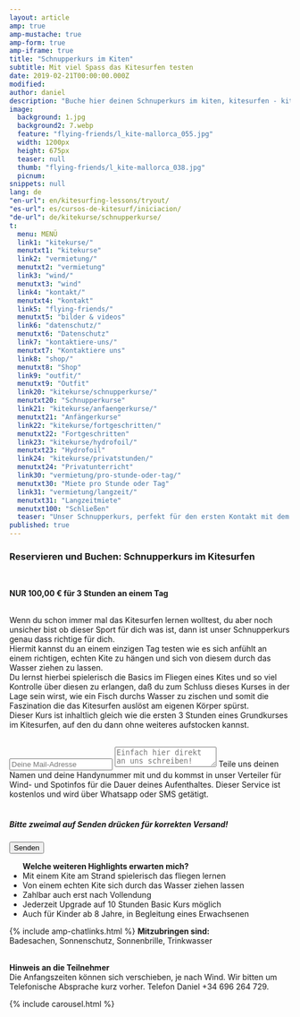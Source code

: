 ```yaml
---
layout: article
amp: true
amp-mustache: true
amp-form: true
amp-iframe: true
title: "Schnupperkurs im Kiten"
subtitle: Mit viel Spass das Kitesurfen testen
date: 2019-02-21T00:00:00.000Z
modified: 
author: daniel
description: "Buche hier deinen Schnuperkurs im kiten, kitesurfen - kiteboarden und teste einen Tag lang mit deutsche Lehrer bei viel Spaß diesen faszinierenden Wassersport"
image: 
  background: 1.jpg
  background2: 7.webp
  feature: "flying-friends/l_kite-mallorca_055.jpg"
  width: 1200px
  height: 675px
  teaser: null
  thumb: "flying-friends/l_kite-mallorca_038.jpg"
  picnum: 
snippets: null
lang: de
"en-url": en/kitesurfing-lessons/tryout/
"es-url": es/cursos-de-kitesurf/iniciacion/
"de-url": de/kitekurse/schnupperkurse/
t: 
  menu: MENÜ
  link1: "kitekurse/"
  menutxt1: "kitekurse"
  link2: "vermietung/"
  menutxt2: "vermietung"
  link3: "wind/"
  menutxt3: "wind"
  link4: "kontakt/"
  menutxt4: "kontakt"
  link5: "flying-friends/"
  menutxt5: "bilder & videos"
  link6: "datenschutz/"
  menutxt6: "Datenschutz"
  link7: "kontaktiere-uns/"
  menutxt7: "Kontaktiere uns"
  link8: "shop/"
  menutxt8: "Shop"
  link9: "outfit/"
  menutxt9: "Outfit"
  link20: "kitekurse/schnupperkurse/"
  menutxt20: "Schnupperkurse"
  link21: "kitekurse/anfaengerkurse/"
  menutxt21: "Anfängerkurse"
  link22: "kitekurse/fortgeschritten/"
  menutxt22: "Fortgeschritten"
  link23: "kitekurse/hydrofoil/"
  menutxt23: "Hydrofoil"
  link24: "kitekurse/privatstunden/"
  menutxt24: "Privatunterricht"
  link30: "vermietung/pro-stunde-oder-tag/"
  menutxt30: "Miete pro Stunde oder Tag"
  link31: "vermietung/langzeit/"
  menutxt31: "Langzeitmiete"
  menutxt100: "Schließen"
  teaser: "Unser Schnupperkurs, perfekt für den ersten Kontakt mit dem Kitesurf"
published: true
---
```


<h3>Reservieren und Buchen: Schnupperkurs im Kitesurfen</h3>
<br>
 
<strong>NUR 100,00 € für 3 Stunden an einem Tag</strong><br><br>

Wenn du schon immer mal das Kitesurfen lernen wolltest, du aber noch unsicher bist ob dieser Sport für dich was ist, dann ist unser Schnupperkurs genau dass richtige für dich.<br>
Hiermit kannst du an einem einzigen Tag testen wie es sich anfühlt an einem richtigen, echten Kite zu hängen und sich von diesem durch das Wasser ziehen zu lassen.<br>
Du lernst hierbei spielerisch die Basics im Fliegen eines Kites und so viel Kontrolle über diesen zu erlangen, daß du zum Schluss dieses Kurses in der Lage sein wirst, wie ein Fisch durchs Wasser zu zischen und somit die Faszination die das Kitesurfen auslöst am eigenen Körper spürst.<br>
Dieser Kurs ist inhaltlich gleich wie die ersten 3 Stunden eines Grundkurses im Kitesurfen, auf den du dann ohne weiteres aufstocken kannst.<br><br>

<form method="POST" action-xhr="https://formspree.io/team@kite-mallorca.com" target="_blank">
  <input type="email" name="_replyto" placeholder="Deine Mail-Adresse" required>
  <input type="hidden" name="_subject" value="Infos über Kitekurse od. -Vermietung auf Mallorca">
  <textarea name="body" placeholder="Einfach hier direkt an uns schreiben!"></textarea>
  <span>Teile uns deinen Namen und deine Handynummer mit und du kommst in unser Verteiler für Wind- und Spotinfos für die Dauer deines Aufenthaltes. Dieser Service ist kostenlos und wird über Whatsapp oder SMS getätigt.</span><br><br>
  <h5>Bitte zweimal auf Senden drücken für korrekten Versand!</h5>
  <input type="submit" value="Senden">
    <div submit-success>
      <template type="amp-mustache">
        Deine Anfrage wurde nicht versendet, Bitte drücke nochmal auf Senden.  
      </template>
    </div>
    <div submit-error>
      <template type="amp-mustache">
        Vielen Dank für deine Anfrage, wir werden es in den nächsten Stunden bearbeiten und uns bei dir melden.
      </template>
    </div>

</form>

<div class="item">
<ul title="Weitere Highlights bei diesem Kurs"><strong>Welche weiteren Highlights erwarten mich?</strong>
  <li>Mit einem Kite am Strand spielerisch das fliegen lernen</li>
  <li>Von einem echten Kite sich durch das Wasser ziehen lassen</li>
  <li>Zahlbar auch erst nach Vollendung</li>
  <li>Jederzeit Upgrade auf 10 Stunden Basic Kurs möglich</li>
  <li>Auch für Kinder ab 8 Jahre, in Begleitung eines Erwachsenen</li>
</ul>
</div>
{% include amp-chatlinks.html %}
<span><strong>Mitzubringen sind:</strong><br>
Badesachen, Sonnenschutz, Sonnenbrille, Trinkwasser</span><br><br>

<span><strong>Hinweis an die Teilnehmer</strong><br>
Die Anfangszeiten können sich verschieben, je nach Wind. Wir bitten um Telefonische Absprache kurz vorher. Telefon Daniel +34 696 264 729.</span>


{% include carousel.html %}
